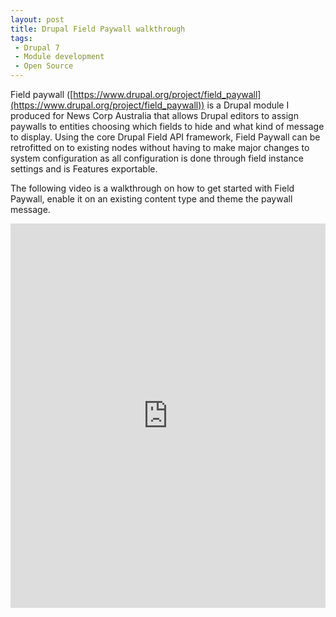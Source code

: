 ```yaml
---
layout: post
title: Drupal Field Paywall walkthrough 
tags:
 - Drupal 7
 - Module development
 - Open Source
---
```


Field paywall ([https://www.drupal.org/project/field_paywall](https://www.drupal.org/project/field_paywall)) is a Drupal module I produced for News Corp Australia that allows Drupal editors to assign paywalls to entities choosing which fields to hide and what kind of message to display. Using the core Drupal Field API framework, Field Paywall can be retrofitted on to existing nodes without having to make major changes to system configuration as all configuration is done through field instance settings and is Features exportable.

The following video is a walkthrough on how to get started with Field Paywall, enable it on an existing content type and theme the paywall message.

<iframe width="100%" height="615" src="https://www.youtube.com/embed/a-Y8tiHuvaQ" frameborder="0" allowfullscreen></iframe>